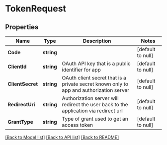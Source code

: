 # TokenRequest

## Properties
Name | Type | Description | Notes
------------ | ------------- | ------------- | -------------
**Code** | **string** |  | [default to null]
**ClientId** | **string** | OAuth API key that is a public identifier for app | [default to null]
**ClientSecret** | **string** | OAuth client secret that is a private secret known only to app and authorization server | [default to null]
**RedirectUri** | **string** | Authorization server will redirect the user back to the application via redirect url | [default to null]
**GrantType** | **string** | Type of grant used to get an access token | [default to null]

[[Back to Model list]](../README.md#documentation-for-models) [[Back to API list]](../README.md#documentation-for-api-endpoints) [[Back to README]](../README.md)

